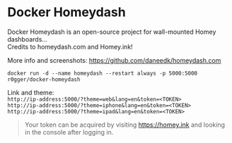 # Docker Homeydash

Docker Homeydash is an open-source project for wall-mounted Homey dashboards...    
Credits to homeydash.com and Homey.ink!    
   
More info and screenshots: https://github.com/daneedk/homeydash.com   
   
```
docker run -d --name homeydash --restart always -p 5000:5000 r0gger/docker-homeydash   
```

Link and theme:   
`http://ip-address:5000/?theme=web&lang=en&token=<TOKEN>`   
`http://ip-address:5000/?theme=iphone&lang=en&token=<TOKEN>`   
`http://ip-address:5000/?theme=ipad&lang=en&token=<TOKEN>`    
    
> Your token can be acquired by visiting https://homey.ink and looking in the console after logging in.
